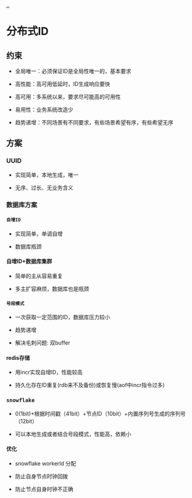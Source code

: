 [..](./../classic-architecture/index.md)
# 分布式ID
## 约束

- 全局唯一：必须保证ID是全局性唯一的，基本要求

- 高性能：高可用低延时，ID生成响应要快

- 高可用：多系统以来，要求尽可能高的可用性

- 易用性：业务系统改造少

- 趋势递增：不同场景有不同要求，有些场景希望有序，有些希望无序

## 方案

### UUID

- 实现简单，本地生成，唯一

- 无序、过长、无业务含义

### 数据库方案

#### `自增ID`

- 实现简单，单调自增

- 数据库瓶颈

#### 自增ID+数据库集群

- 简单的主从容易重复

- 多主扩容麻烦，数据库也是瓶颈

#### `号段模式`

- 一次获取一定范围的ID，数据库压力较小

- 趋势递增

- 解决毛刺问题: 双buffer

#### redis存储

- 用incr实现自增ID，性能较高

- 持久化存在ID重复(rdb来不及备份)或恢复慢(aof中incr指令过多)

### `snowflake`

- 0(1bit)+根据时间戳（41bit）+节点ID（10bit）+内置序列号生成的序列号（12bit）

- 可以本地生成或者结合号段模式，性能高，依赖小

#### 优化

- snowflake workerId 分配

- 防止自身节点时钟回拨

- 防止节点自身时钟不正确